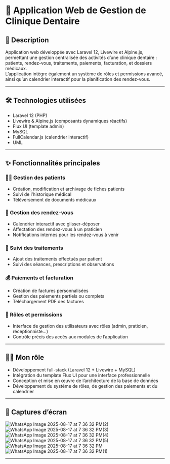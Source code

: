 # 🦷 Application Web de Gestion de Clinique Dentaire

## 📝 Description

Application web développée avec Laravel 12, Livewire et Alpine.js, permettant une gestion centralisée des activités d’une clinique dentaire : patients, rendez-vous, traitements, paiements, facturation, et dossiers médicaux.  
L’application intègre également un système de rôles et permissions avancé, ainsi qu’un calendrier interactif pour la planification des rendez-vous.

---

## 🛠️ Technologies utilisées

- Laravel 12 (PHP)
- Livewire & Alpine.js (composants dynamiques réactifs)
- Flux UI (template admin)
- MySQL
- FullCalendar.js (calendrier interactif)
- UML

---

## ✨ Fonctionnalités principales

### 👨‍⚕️ Gestion des patients
- Création, modification et archivage de fiches patients
- Suivi de l’historique médical
- Téléversement de documents médicaux

### 📅 Gestion des rendez-vous
- Calendrier interactif avec glisser-déposer
- Affectation des rendez-vous à un praticien
- Notifications internes pour les rendez-vous à venir

### 💉 Suivi des traitements
- Ajout des traitements effectués par patient
- Suivi des séances, prescriptions et observations

### 💰 Paiements et facturation
- Création de factures personnalisées
- Gestion des paiements partiels ou complets
- Téléchargement PDF des factures

### 🔐 Rôles et permissions
- Interface de gestion des utilisateurs avec rôles (admin, praticien, réceptionniste…)
- Contrôle précis des accès aux modules de l’application

---

## 👨‍💻 Mon rôle

- Développement full-stack (Laravel 12 + Livewire + MySQL)
- Intégration du template Flux UI pour une interface professionnelle
- Conception et mise en œuvre de l’architecture de la base de données
- Développement du système de rôles, de gestion des paiements et du calendrier

---

## 📸 Captures d’écran

![WhatsApp Image 2025-08-17 at 7 36 32 PM(2)](https://github.com/user-attachments/assets/b97362b3-3d0c-4814-af85-75ed59d02276)
![WhatsApp Image 2025-08-17 at 7 36 32 PM(3)](https://github.com/user-attachments/assets/d0eabf68-029a-405c-9540-a13826157256)
![WhatsApp Image 2025-08-17 at 7 36 32 PM(4)](https://github.com/user-attachments/assets/b08bec55-a4ac-4936-b98e-12d8f5385701)
![WhatsApp Image 2025-08-17 at 7 36 32 PM(5)](https://github.com/user-attachments/assets/cb900ccb-57a4-41f4-9ff0-a87b5877decb)
![WhatsApp Image 2025-08-17 at 7 36 32 PM](https://github.com/user-attachments/assets/1246ef82-5006-43ac-b794-56c443113dd6)
![WhatsApp Image 2025-08-17 at 7 36 32 PM(1)](https://github.com/user-attachments/assets/22ea3554-5d06-4afe-8dde-2829ab696da1)


---
